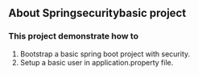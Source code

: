 ## About Springsecuritybasic project
### This project demonstrate how to
1. Bootstrap a basic spring boot project with security.
2. Setup a basic user in application.property file.